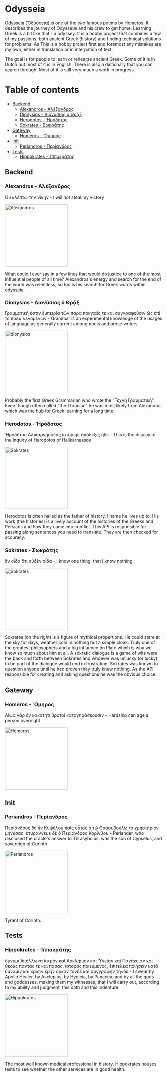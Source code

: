 # Odysseia <!-- omit in toc -->

Odysseia (Ὀδύσσεια) is one of the two famous poems by Homeros. It describes the journey of Odysseus and his crew to get home. Learning Greek is a bit like that - a odyssey. It is a hobby project that combines a few of my passions, both ancient Greek (history) and finding technical solutions for problems. As This is a hobby project first and foremost any mistakes are my own, either in translation or in interpation of text.

The goal is for people to learn or rehearse ancient Greek. Some of it is in Dutch but most of it is in English. There is also a dictionary that you can search through. Most of it is still very much a work in progress.

# Table of contents <!-- omit in toc -->
- [Backend](#backend)
  - [Alexandros - Αλέξανδρος](#alexandros---αλέξανδρος)
  - [Dionysios - Διονύσιος ὁ Θρᾷξ](#dionysios---διονύσιος-ὁ-θρᾷξ)
  - [Herodotos - Ἡρόδοτος](#herodotos---ἡρόδοτος)
  - [Sokrates - Σωκράτης](#sokrates---σωκράτης)
- [Gateway](#gateway)
  - [Homeros - Ὅμηρος](#Homeros---Ὅμηρος)
- [Init](#init)
  - [Periandros - Περίανδρος](#periandros---περίανδρος)
- [Tests](#tests)
  - [Hippokrates - Ἱπποκράτης](#Hippokrates---Ἱπποκράτης)
  
## Backend

### Alexandros - Αλέξανδρος

Ου κλέπτω την νίκην - I will not steal my victory

<img src="https://upload.wikimedia.org/wikipedia/commons/5/59/Alexander_and_Bucephalus_-_Battle_of_Issus_mosaic_-_Museo_Archeologico_Nazionale_-_Naples_BW.jpg" alt="Alexandros" width="200"/>

What could I ever say in a few lines that would do justice to one of the most influential people of all time? Alexandros's energy and search for the end of the world was relentless, so too is his search for Greek words within odysseia.

### Dionysios - Διονύσιος ὁ Θρᾷξ

Γραμματική ἐστιν ἐμπειρία τῶν παρὰ ποιηταῖς τε καὶ συγγραφεῦσιν ὡς ἐπὶ τὸ πολὺ λεγομένων - Grammar is an experimental knowledge of the usages of language as generally current among poets and prose writers

<img src="https://alchetron.com/cdn/dionysius-thrax-73e8d598-e6d3-4f5f-bb04-debff25a456-resize-750.jpeg" alt="dionysios" width="200"/>

Probably the first Greek Grammarian who wrote the "Τέχνη Γραμματική". Even though often called "the Thracian" he was most likely from Alexandria which was the hub for Greek learning for a long time.

### Herodotos - Ἡρόδοτος

Ἡροδότου Ἁλικαρνησσέος ἱστορίης ἀπόδεξις ἥδε - This is the display of the inquiry of Herodotos of Halikarnassos

<img src="https://upload.wikimedia.org/wikipedia/commons/6/6f/Marble_bust_of_Herodotos_MET_DT11742.jpg" alt="Sokrates" width="200"/>

Herodotos is often hailed as the father of history. I name he lives up to. His work (the histories) is a lively account of the histories of the Greeks and Persians and how they came into conflict. This API is responsible for passing along sentences you need to translate. They are then checked for accuracy.

### Sokrates - Σωκράτης

ἓν οἶδα ὅτι οὐδὲν οἶδα - I know one thing, that I know nothing

<img src="https://upload.wikimedia.org/wikipedia/commons/2/25/Raffael_069.jpg" alt="Sokrates" width="200"/>

Sokrates (on the right) is a figure of mythical propertions. He could stare at the sky for days, weather cold in nothing but a simple cloak. Truly one of the greatest philosophers and a big influence on Plato which is why we know so much about him at all. A sokratic dialogue is a game of wits were the back and forth between Sokrates and whoever was unlucky (or lucky) to be part of the dialogue would end in frustration. Sokrates was known to question anyone until he had proven they truly knew nothing. As the API responsible for creating and asking questions he was the obvious choice.

## Gateway

### Homeros - Ὅμηρος

Αἶψα γὰρ ἐν κακότητι βροτοὶ καταγηράσκουσιν - Hardship can age a person overnight

<img src="https://upload.wikimedia.org/wikipedia/commons/1/1c/Homer_British_Museum.jpg" alt="Homeros" width="200"/>

## Init

### Periandros - Περίανδρος

Περίανδρος δὲ ἦν Κυψέλου παῖς οὗτος ὁ τῷ Θρασυβούλῳ τὸ χρηστήριον μηνύσας· ἐτυράννευε δὲ ὁ Περίανδρος Κορίνθου - Periander, who disclosed the oracle's answer to Thrasybulus, was the son of Cypselus, and sovereign of Corinth

<img src="https://upload.wikimedia.org/wikipedia/commons/4/48/Periander_Pio-Clementino_Inv276.jpg" alt="Periandros" width="200"/>

Tyrant of Corinth.

## Tests

### Hippokrates - Ἱπποκράτης

ὄμνυμι Ἀπόλλωνα ἰητρὸν καὶ Ἀσκληπιὸν καὶ Ὑγείαν καὶ Πανάκειαν καὶ θεοὺς πάντας τε καὶ πάσας, ἵστορας ποιεύμενος, ἐπιτελέα ποιήσειν κατὰ δύναμιν καὶ κρίσιν ἐμὴν ὅρκον τόνδε καὶ συγγραφὴν τήνδε - I swear by Apollo Healer, by Asclepius, by Hygieia, by Panacea, and by all the gods and goddesses, making them my witnesses, that I will carry out, according to my ability and judgment, this oath and this indenture.

<img src="https://upload.wikimedia.org/wikipedia/commons/7/7c/Hippocrates.jpg" alt="Hippokrates" width="200"/>


The most well known medical professional in history. Hippokrates houses tests to see whether the other services are in good health.

